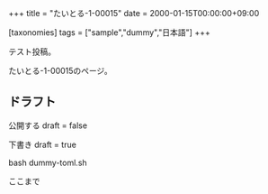 +++
title = "たいとる-1-00015"
date = 2000-01-15T00:00:00+09:00

[taxonomies]
tags = ["sample","dummy","日本語"]
+++

テスト投稿。

たいとる-1-00015のページ。


## ドラフト

公開する
draft = false

下書き
draft = true

bash dummy-toml.sh

ここまで
